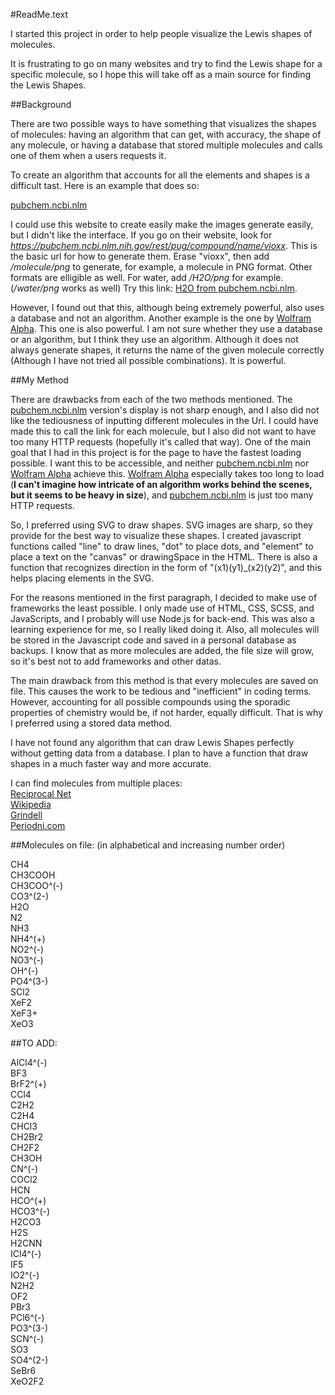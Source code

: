 #ReadMe.text

I started this project in order to help people visualize the Lewis shapes of molecules. 

It is frustrating to go on many websites and try to find the Lewis shape for a specific molecule, so I hope this will take off as a main source for finding the Lewis Shapes.

##Background

There are two possible ways to have something that visualizes the shapes of molecules: having an algorithm that can get, with accuracy, the shape of any molecule, or having a database that stored multiple molecules and calls one of them when a users requests it.

To create an algorithm that accounts for all the elements and shapes is a difficult tast. Here is an example that does so: 

[pubchem.ncbi.nlm](https://pubchem.ncbi.nlm.nih.gov/pug_rest/PUG_REST_Tutorial.html#_Toc458584410)

I could use this website to create easily make the images generate easily, but I didn't like the interface. If you go on their website, look for *https://pubchem.ncbi.nlm.nih.gov/rest/pug/compound/name/vioxx*. This is the basic url for how to generate them. Erase "vioxx", then add */molecule/png* to generate, for example, a molecule in PNG format. Other formats are elligible as well. For water, add */H2O/png* for example. (*/water/png* works as well) Try this link: [H2O from pubchem.ncbi.nlm](https://pubchem.ncbi.nlm.nih.gov/rest/pug/compound/name/H2O/png).

However, I found out that this, although being extremely powerful, also uses a database and not an algorithm. Another example is the one by [Wolfram Alpha](http://www.wolframalpha.com/widgets/view.jsp?id=689aa5a01c216d8b16ed0250cebdc702). This one is also powerful. I am not sure whether they use a database or an algorithm, but I think they use an algorithm. Although it does not always generate shapes, it returns the name of the given molecule correctly (Although I have not tried all possible combinations). It is powerful.

##My Method

There are drawbacks from each of the two methods mentioned. The [pubchem.ncbi.nlm](https://pubchem.ncbi.nlm.nih.gov/pug_rest/PUG_REST_Tutorial.html#_Toc458584410) version's display is not sharp enough, and I also did not like the tediousness of inputting different molecules in the Url. I could have made this to call the link for each molecule, but I also did not want to have too many HTTP requests (hopefully it's called that way). One of the main goal that I had in this project is for the page to have the fastest loading possible. I want this to be accessible, and neither [pubchem.ncbi.nlm](https://pubchem.ncbi.nlm.nih.gov/pug_rest/PUG_REST_Tutorial.html#_Toc458584410) nor [Wolfram Alpha](http://www.wolframalpha.com/widgets/view.jsp?id=689aa5a01c216d8b16ed0250cebdc702) achieve this. [Wolfram Alpha](http://www.wolframalpha.com/widgets/view.jsp?id=689aa5a01c216d8b16ed0250cebdc702) especially takes too long to load (**I can't imagine how intricate of an algorithm works behind the scenes, but it seems to be heavy in size**), and [pubchem.ncbi.nlm](https://pubchem.ncbi.nlm.nih.gov/pug_rest/PUG_REST_Tutorial.html#_Toc458584410) is just too many HTTP requests.

So, I preferred using SVG to draw shapes. SVG images are sharp, so they provide for the best way to visualize these shapes. I created javascript functions called "line" to draw lines, "dot" to place dots, and "element" to place a text on the "canvas" or drawingSpace in the HTML. There is also a function that recognizes direction in the form of "(x1)(y1)_(x2)(y2)", and this helps placing elements in the SVG. 

For the reasons mentioned in the first paragraph, I decided to make use of frameworks the least possible. I only made use of HTML, CSS, SCSS, and JavaScripts, and I probably will use Node.js for back-end. This was also a learning experience for me, so I really liked doing it. Also, all  molecules will be stored in the Javascript code and saved in a personal database as backups. I know that as more molecules are added, the file size will grow, so it's best not to add frameworks and other datas. 

The main drawback from this method is that every molecules are saved on file. This causes the work to be tedious and "inefficient" in coding terms. However, accounting for all possible compounds using the sporadic properties of chemistry would be, if not harder, equally difficult. That is why I preferred using a stored data method.

I have not found any algorithm that can draw Lewis Shapes perfectly without getting data from a database. I plan to have a function that draw shapes in a much faster way and more accurate.

I can find molecules from multiple places:  
[Reciprocal Net](http://www.reciprocalnet.org/edumodules/commonmolecules/list.html)  
[Wikipedia](https://en.wikipedia.org/wiki/List_of_interstellar_and_circumstellar_molecules)  
[Grindell](http://web.grinnell.edu/courses/chm/visualization/)  
[Periodni.com](http://www.periodni.com/solcalc-chemical_compounds.html)  

##Molecules on file: (in alphabetical and increasing number order)

CH4  
CH3COOH  
CH3COO^(-)  
CO3^(2-)  
H2O  
N2  
NH3  
NH4^(+)  
NO2^(-)  
NO3^(-)  
OH^(-)  
PO4^(3-)  
SCl2  
XeF2  
XeF3+  
XeO3  

##TO ADD:

AlCl4^(-)  
BF3  
BrF2^(+)  
CCl4  
C2H2  
C2H4  
CHCl3  
CH2Br2  
CH2F2  
CH3OH  
CN^(-)  
COCl2  
HCN  
HCO^(+)  
HCO3^(-)  
H2CO3  
H2S  
H2CNN  
ICl4^(-)  
IF5  
IO2^(-)  
N2H2  
OF2  
PBr3  
PCl6^(-)  
PO3^(3-)  
SCN^(-)  
SO3  
SO4^(2-)  
SeBr6  
XeO2F2  


